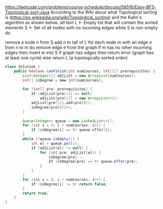 
https://leetcode.com/problems/course-schedule/discuss/58516/Easy-BFS-Topological-sort-Java
According to the Wiki about what Topological sorting is (https://en.wikipedia.org/wiki/Topological_sorting)
and the Kahn's algorithm as shown below:
alt text
L ← Empty list that will contain the sorted elements
S ← Set of all nodes with no incoming edges
while S is non-empty do

remove a node n from S
add n to tail of L
for each node m with an edge e from n to m do
remove edge e from the graph
if m has no other incoming edges then
insert m into S
if graph has edges then
return error (graph has at least one cycle)
else
return L (a topologically sorted order)
```java
class Solution {
    public boolean canFinish(int numCourses, int[][] prerequisites) {
        List<Integer>[] adjList = new ArrayList[numCourses];
        int[] inDegree = new int[numCourses];
        
        for (int[] pre: prerequisites) {
            if (adjList[pre[1]] == null)
                adjList[pre[1]] = new ArrayList<>();
            adjList[pre[1]].add(pre[0]);
            inDegree[pre[0]]++;
        }
        
        Queue<Integer> queue = new LinkedList<>();
        for (int i = 0; i < numCourses; i++) {
            if (inDegree[i] == 0) queue.offer(i);
        }
        while (!queue.isEmpty()) {
            int el = queue.poll();
            if (adjList[el] != null) {
                for (int pre: adjList[el]) {
                    inDegree[pre]--;
                    if (inDegree[pre] == 0) queue.offer(pre);
                }
            }
        }
        for (int i = 0; i < numCourses; i++) {
            if (inDegree[i] != 0) return false;
        }
        return true;
    }
}
```